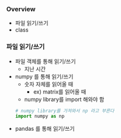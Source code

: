 ### Overview
- 파일 읽기/쓰기
- class

### 파일 읽기/쓰기
- 파일 객체를 통해 읽기/쓰기
	- 지난 시간
- numpy 를 통해 읽기/쓰기
	- 숫자 자체를 읽어올 때
		- ex) matrix를 읽어올 때
	- numpy library를 import 해와야 함
	```python
	# numpy library를 가져와서 np 라고 부른다
	import numpy as np
	```
- pandas 를 통해 읽기/쓰기
